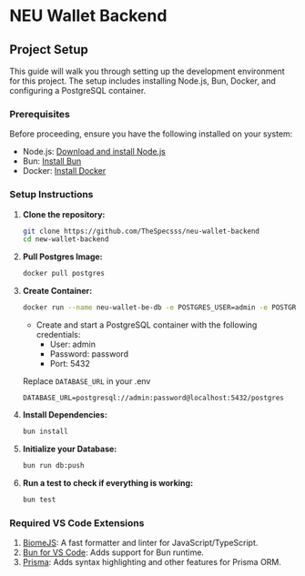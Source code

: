 # NEU Wallet Backend

## Project Setup

This guide will walk you through setting up the development environment for this project. The setup includes installing Node.js, Bun, Docker, and configuring a PostgreSQL container.

### Prerequisites

Before proceeding, ensure you have the following installed on your system:

- Node.js: [Download and install Node.js](https://nodejs.org)
- Bun: [Install Bun](https://bun.sh/)
- Docker: [Install Docker](https://docs.docker.com/get-docker/)

### Setup Instructions

1. **Clone the repository:**
    ```bash
    git clone https://github.com/TheSpecsss/neu-wallet-backend
    cd new-wallet-backend
    ```

2. **Pull Postgres Image:**
    ```bash
    docker pull postgres
    ```

3. **Create Container:**
    ```bash
    docker run --name neu-wallet-be-db -e POSTGRES_USER=admin -e POSTGRES_PASSWORD=password -p 5432:5432 -d postgres
    ```
    - Create and start a PostgreSQL container with the following credentials:
        - User: admin
        - Password: password
        - Port: 5432
    
    Replace `DATABASE_URL` in your .env
    ```
    DATABASE_URL=postgresql://admin:password@localhost:5432/postgres
    ```
4. **Install Dependencies:**
    ```bash
    bun install
    ```

5. **Initialize your Database:**
    ```bash
    bun run db:push
    ```

6. **Run a test to check if everything is working:**
    ```bash
    bun test
    ```

### Required VS Code Extensions

1. [BiomeJS](https://marketplace.visualstudio.com/items?itemName=biomejs.biome): A fast formatter and linter for JavaScript/TypeScript.
2. [Bun for VS Code](https://marketplace.visualstudio.com/items?itemName=antfu.bun-vscode): Adds support for Bun runtime.
3. [Prisma](https://marketplace.visualstudio.com/items?itemName=Prisma.prisma): Adds syntax highlighting and other features for Prisma ORM.
